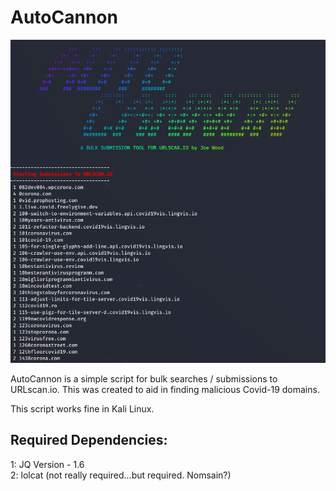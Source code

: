 # AutoCannon
![Alt text](https://github.com/Insolent-M1nx/AutoCannon/blob/master/autocannon.PNG?raw=true "AUTOCANNON")

AutoCannon is a simple script for bulk searches / submissions to URLscan.io.  This was created to aid in finding malicious Covid-19 domains.

This script works fine in Kali Linux. 

Required Dependencies:
----------------------

1: JQ Version - 1.6  
2: lolcat (not really required...but required. Nomsain?)
